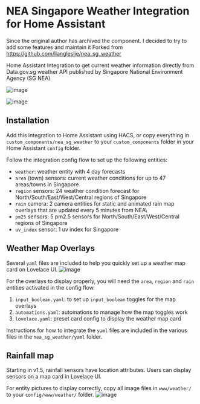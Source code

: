 # NEA Singapore Weather Integration for Home Assistant

Since the original author has archived the component. I decided to try to add some features and maintain it
Forked from https://github.com/liangleslie/nea_sg_weather

Home Assistant Integration to get current weather information directly from Data.gov.sg weather API published by Singapore National Environment Agency (SG NEA)

![image](https://user-images.githubusercontent.com/57534857/142906976-9f28571f-290f-42e1-85a0-68ee23f917d8.png)

![image](https://user-images.githubusercontent.com/57534857/142907008-1e5b1f76-c054-4797-b73f-8ad0d22e6b4c.png)

## Installation

Add this integration to Home Assistant using HACS, or copy everything in `custom_components/nea_sg_weather` to your `custom_components` folder in your Home Assistant `config` folder. 

Follow the integration config flow to set up the following entities:
- `weather`: weather entity with 4 day forecasts
- `area` (town) sensors: current weather conditions for up to 47 areas/towns in Singapore 
- `region` sensors: 24 weather condition forecast for North/South/East/West/Central regions of Singapore
- `rain` camera: 2 camera entities for static and animated rain map overlays that are updated every 5 minutes from NEA\
- `pm25` sensors: 5 pm2.5 sensors for North/South/East/West/Central regions of Singapore
- `uv_index` sensor: 1 uv index for Singapore


## Weather Map Overlays

Several `yaml` files are included to help you quickly set up a weather map card on Lovelace UI.
![image](https://user-images.githubusercontent.com/57534857/142712510-cabf3214-09c2-4fda-8d43-ff230aebd91c.png)

For the overlays to display properly, you will need the `area`, `region` and `rain` entities activated in the config flow.

1. `input_boolean.yaml`: to set up `input_boolean` toggles for the map overlays
2. `automations.yaml`: automations to manage how the map toggles work
3. `lovelace.yaml`: preset card config to display the weather map card

Instructions for how to integrate the `yaml` files are included in the various files in the `nea_sg_weather/yaml` folder.

## Rainfall map

Starting in v1.5, rainfall sensors have location attributes.
Users can display sensors on a map card in Lovelace UI.

For entity pictures to display correctly, copy all image files in `www/weather/` to your `config/www/weather/` folder.
![image](https://user-images.githubusercontent.com/57534857/171048147-5e6dcfd3-40c4-4eff-a09c-f1f6c31ddb92.png)
